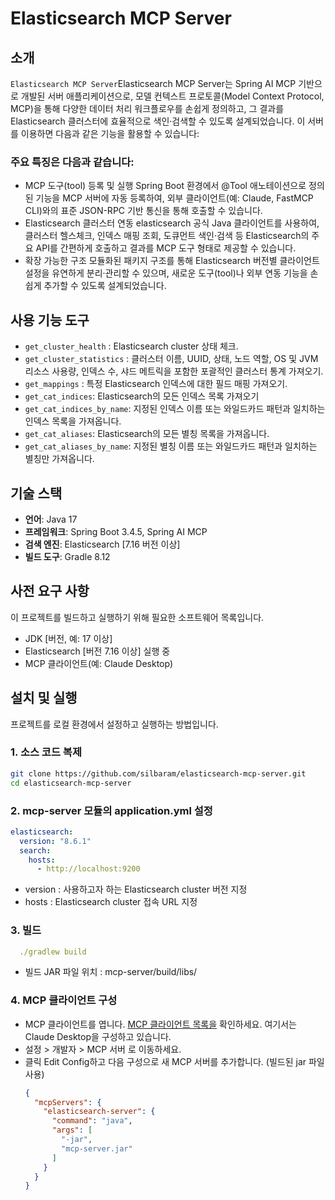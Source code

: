 # Elasticsearch MCP Server

## 소개

`Elasticsearch MCP Server`Elasticsearch MCP Server는 Spring AI MCP 기반으로 개발된 서버 애플리케이션으로, 
모델 컨텍스트 프로토콜(Model Context Protocol, MCP)을 통해 다양한 데이터 처리 워크플로우를 손쉽게 정의하고,
그 결과를 Elasticsearch 클러스터에 효율적으로 색인·검색할 수 있도록 설계되었습니다.
이 서버를 이용하면 다음과 같은 기능을 활용할 수 있습니다:

### 주요 특징은 다음과 같습니다:
- MCP 도구(tool) 등록 및 실행
Spring Boot 환경에서 @Tool 애노테이션으로 정의된 기능을 MCP 서버에 자동 등록하여, 외부 클라이언트(예: Claude, FastMCP CLI)와의 표준 JSON-RPC 기반 통신을 통해 호출할 수 있습니다.
- Elasticsearch 클러스터 연동
elasticsearch 공식 Java 클라이언트를 사용하여, 클러스터 헬스체크, 인덱스 매핑 조회, 도큐먼트 색인·검색 등 Elasticsearch의 주요 API를 간편하게 호출하고 결과를 MCP 도구 형태로 제공할 수 있습니다.
- 확장 가능한 구조
모듈화된 패키지 구조를 통해 Elasticsearch 버전별 클라이언트 설정을 유연하게 분리·관리할 수 있으며, 새로운 도구(tool)나 외부 연동 기능을 손쉽게 추가할 수 있도록 설계되었습니다.

## 사용 기능 도구

- `get_cluster_health` : Elasticsearch cluster 상태 체크.
- `get_cluster_statistics` : 클러스터 이름, UUID, 상태, 노드 역할, OS 및 JVM 리소스 사용량, 인덱스 수, 샤드 메트릭을 포함한 포괄적인 클러스터 통계 가져오기.
- `get_mappings` : 특정 Elasticsearch 인덱스에 대한 필드 매핑 가져오기.
- `get_cat_indices`: Elasticsearch의 모든 인덱스 목록 가져오기
- `get_cat_indices_by_name`: 지정된 인덱스 이름 또는 와일드카드 패턴과 일치하는 인덱스 목록을 가져옵니다.
- `get_cat_aliases`: Elasticsearch의 모든 별칭 목록을 가져옵니다.
- `get_cat_aliases_by_name`: 지정된 별칭 이름 또는 와일드카드 패턴과 일치하는 별칭만 가져옵니다.

## 기술 스택

- **언어**: Java 17
- **프레임워크**: Spring Boot 3.4.5, Spring AI MCP
- **검색 엔진**: Elasticsearch [7.16 버전 이상]
- **빌드 도구**: Gradle 8.12

## 사전 요구 사항

이 프로젝트를 빌드하고 실행하기 위해 필요한 소프트웨어 목록입니다.
- JDK [버전, 예: 17   이상]
- Elasticsearch [버전 7.16 이상] 실행 중
- MCP 클라이언트(예: Claude Desktop)

## 설치 및 실행

프로젝트를 로컬 환경에서 설정하고 실행하는 방법입니다.

### 1. 소스 코드 복제
```bash
git clone https://github.com/silbaram/elasticsearch-mcp-server.git
cd elasticsearch-mcp-server
```

### 2. mcp-server 모듈의 application.yml 설정
  ```yaml
  elasticsearch:
    version: "8.6.1"
    search:
      hosts:
        - http://localhost:9200
  ```
- version : 사용하고자 하는 Elasticsearch cluster 버전 지정
- hosts : Elasticsearch cluster 접속 URL 지정

### 3. 빌드
  ```yaml
    ./gradlew build
  ```
- 빌드 JAR 파일 위치 : mcp-server/build/libs/

### 4. MCP 클라이언트 구성
- MCP 클라이언트를 엽니다. [MCP 클라이언트 목록을](https://modelcontextprotocol.io/clients) 확인하세요. 여기서는 Claude Desktop을 구성하고 있습니다.
- 설정 > 개발자 > MCP 서버 로 이동하세요.
- 클릭 Edit Config하고 다음 구성으로 새 MCP 서버를 추가합니다. (빌드된 jar 파일 사용)
  ```json
  {
    "mcpServers": {
      "elasticsearch-server": {
        "command": "java",
        "args": [
          "-jar",
          "mcp-server.jar"
        ]
      }
    }
  }
  ```
